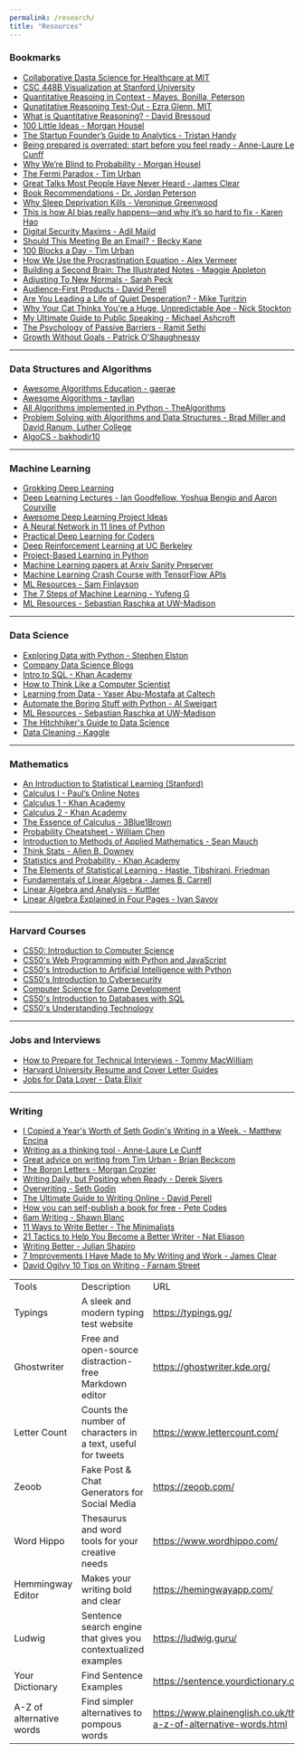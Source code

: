 ```yaml
---
permalink: /research/
title: "Resources"
---
```


  <h3>Bookmarks</h3>
  <ul>
    <li>
      <a href="https://openlearninglibrary.mit.edu/courses/course-v1:MITx+HST.953x+3T2020/course/" target="_blank">Collaborative Dasta Science for Healthcare at MIT</a>
    </li>
    <li>
      <a href="https://web.stanford.edu/class/archive/cs/cs448b/cs448b.1166/cgi-bin/wiki/index.php?title=Main_Page" target="_blank">CSC 448B Visualization at Stanford University</a>
    </li>
    <li>
      <a href="http://www.uwyo.edu/wisdome/_files/documents/QRinContext_MayesPeterson.pdf" target="_blank">Quantitative Reasoing in Context - Mayes, Bonilla, Peterson</a>
    </li>
      <li>
      <a href="https://web.mit.edu/eglenn/www/QR/QR_Review_Web/Review_Handout_Web.html" target="_blank">Qunatitative Reasoning Test-Out - Ezra Glenn, MIT</a>
    </li>
      <li>
      <a href="https://www.mathvalues.org/masterblog/what-is-quantitative-reasoning" target="_blank">What is Quantitative Reasoning? - David Bressoud</a>
    </li>
    <li>
      <a href="https://collabfund.com/blog/100-little-ideas/" target="_blank">100 Little Ideas - Morgan Housel</a>
    </li>
    <li>
      <a href="https://thinkgrowth.org/the-startup-founders-guide-to-analytics-1d2176f20ac1" target="_blank">The Startup Founder’s Guide to Analytics - Tristan Handy</a>
    </li>
    <li>
      <a href="https://nesslabs.com/start-now" target="_blank">Being prepared is overrated: start before you feel ready - Anne-Laure Le Cunff</a>
    </li>
    <li>
      <a href="https://collabfund.com/blog/why-were-blind-to-probability/" target="_blank">Why We’re Blind to Probability - Morgan Housel</a>
    </li>
    <li>
      <a href="https://waitbutwhy.com/2014/05/fermi-paradox.html" target="_blank">The Fermi Paradox - Tim Urban</a>
    </li>
    <li>
      <a href="https://jamesclear.com/great-speeches" target="_blank">Great Talks Most People Have Never Heard - James Clear</a>
    </li>
    <li>
      <a href="https://www.jordanbpeterson.com/great-books/" target="_blank">Book Recommendations - Dr. Jordan Peterson</a>
    </li>
    <li>
      <a href="https://www.quantamagazine.org/why-sleep-deprivation-kills-20200604/" target="_blank">Why Sleep Deprivation Kills - Veronique Greenwood</a>
    </li>
    <li>
      <a href="https://www.technologyreview.com/2019/02/04/137602/this-is-how-ai-bias-really-happensand-why-its-so-hard-to-fix/" target="_blank">This is how AI bias really happens—and why it’s so hard to fix - Karen Hao</a>
    </li>
    <li>
      <a href="https://www.adilmajid.com/post/digital-security-maxims" target="_blank">Digital Security Maxims - Adil Majid</a>
    </li>
    <li>
      <a href="https://blog.doist.com/meeting-vs-email/" target="_blank">Should This Meeting Be an Email? - Becky Kane</a>
    </li>
    <li>
      <a href="https://waitbutwhy.com/2016/10/100-blocks-day.html" target="_blank">100 Blocks a Day - Tim Urban</a>
    </li>
    <li>
      <a href="https://alexvermeer.com/how-we-use-the-procrastination-equation/" target="_blank">How We Use the Procrastination Equation - Alex Vermeer</a>
    </li>
    <li>
      <a href="https://maggieappleton.com/basb" target="_blank">Building a Second Brain: The Illustrated Notes - Maggie Appleton</a>
    </li>
    <li>
      <a href="https://www.sarahkpeck.com/2020/04/adjusting-to-new-normals-four-things-april-26-2020/" target="_blank">Adjusting To New Normals - Sarah Peck</a>
    </li>
    <li>
      <a href="https://perell.com/essay/audience-first-products/" target="_blank">Audience-First Products - David Perell</a>
    </li>
    <li>
      <a href="https://www.miketuritzin.com/writing/are-you-leading-a-life-of-quiet-desperation/" target="_blank">Are You Leading a Life of Quiet Desperation? - Mike Turitzin</a>
    </li>
    <li>
      <a href="https://www.wired.com/2014/10/cat-thinks-youre-huge-unpredictable-ape/?fbclid=IwAR1b21vVGEcOaiOj_6eHui7DWUKP2g0oZqos9_ABbObOrqNS-8P7JWUYRGM" target="_blank">Why Your Cat Thinks You're a Huge, Unpredictable Ape - Nick Stockton</a>
    </li>
    <li>
      <a href="https://www.michaelashcroft.org/blog/my-ultimate-guide-to-public-speaking" target="_blank">My Ultimate Guide to Public Speaking - Michael Ashcroft</a>
    </li>
    <li>
      <a href="https://www.getrichslowly.org/passive-barriers/" target="_blank">The Psychology of Passive Barriers - Ramit Sethi</a>
    </li>
        <li>
      <a href="https://www.joincolossus.com/blog/posts/growth-without-goals?ref=candosts-space" target="_blank">Growth Without Goals - Patrick O'Shaughnessy</a>
    </li>
  </ul>
  <hr>
  <h3>Data Structures and Algorithms</h3>
  <ul>
    <li>
      <a href="https://github.com/gaerae/awesome-algorithms-education" target="_blank">Awesome Algorithms Education - gaerae</a>
    </li>
    <li>
      <a href="https://github.com/tayllan/awesome-algorithms" target="_blank">Awesome Algorithms - tayllan</a>
    </li>
    <li>
      <a href="https://github.com/TheAlgorithms/Python" target="_blank">All Algorithms implemented in Python - TheAlgorithms</a>
    </li>
    <li>
      <a href="https://runestone.academy/ns/books/published/pythonds/index.html" target="_blank">Problem Solving with Algorithms and Data Structures - Brad Miller and David Ranum, Luther College</a>
    </li>
    <li>
      <a href="https://github.com/bakhodir10/AlgoCS" target="_blank">AlgoCS - bakhodir10</a>
    </li>
  </ul>
  <hr>
  <h3>Machine Learning</h3>
  <ul>
    <li>
      <a href="https://github.com/iamtrask/Grokking-Deep-Learning" target="_blank">Grokking Deep Learning</a>
    </li>
    <li>
      <a href="https://www.deeplearningbook.org/lecture_slides.html" target="_blank">Deep Learning Lectures - Ian Goodfellow, Yoshua Bengio and Aaron Courville</a>
    </li>
    <li>
      <a href="https://github.com/NirantK/awesome-project-ideas" target="_blank">Awesome Deep Learning Project Ideas</a>
    </li>
    <li>
      <a href="https://iamtrask.github.io/2015/07/12/basic-python-network/" target="_blank">A Neural Network in 11 lines of Python</a>
    </li>
    <li>
      <a href="https://course.fast.ai/" target="_blank">Practical Deep Learning for Coders</a>
    </li>
    <li>
      <a href="http://rail.eecs.berkeley.edu/deeprlcourse/" target="_blank">Deep Reinforcement Learning at UC Berkeley</a>
    </li>
    <li>
      <a href="https://github.com/practical-tutorials/project-based-learning#python" target="_blank">Project-Based Learning in Python</a>
    </li>
    <li>
      <a href="https://arxiv-sanity-lite.com/" target="_blank">Machine Learning papers at Arxiv Sanity Preserver</a>
    </li>
    <li>
      <a href="https://developers.google.com/machine-learning/crash-course/" target="_blank">Machine Learning Crash Course with TensorFlow APIs</a>
    </li>
    <li>
      <a href="https://sgfin.github.io/learning-resources/" target="_blank">ML Resources - Sam Finlayson</a>
    </li>
    <li>
      <a href="https://towardsdatascience.com/the-7-steps-of-machine-learning-2877d7e5548e" target="_blank">The 7 Steps of Machine Learning - Yufeng G</a>
    </li>
    <li>
      <a href="https://pages.stat.wisc.edu/~sraschka/teaching/stat479-fs2018/#resources" target="_blank">ML Resources - Sebastian Raschka at UW-Madison</a>
    </li>
  </ul>
  <hr>
  <h3>Data Science</h3>
  <ul>
  <li>
    <a href="https://github.com/StephenElston/ExploringDataWithPython" target="_blank">Exploring Data with Python - Stephen Elston</a>
  </li>
  <li>
    <a href="https://github.com/caitlinhudon/company_data_science_blogs" target="_blank">Company Data Science Blogs</a>
  </li>
  <li>
    <a href="https://www.khanacademy.org/computing/computer-programming/sql" target="_blank">Intro to SQL - Khan Academy</a>
  </li>
  <li>
    <a href="http://www.openbookproject.net/thinkcs/python/english3e/" target="_blank">How to Think Like a Computer Scientist</a>
  </li>
  <li>
    <a href="https://work.caltech.edu/lectures.html#lectures" target="_blank">Learning from Data - Yaser Abu-Mostafa at Caltech</a>
  </li>
  <li>
    <a href="https://automatetheboringstuff.com/" target="_blank">Automate the Boring Stuff with Python - Al Sweigart</a>
  </li>
  <li>
    <a href="https://pages.stat.wisc.edu/~sraschka/teaching/stat479-fs2018/#resources" target="_blank">ML Resources - Sebastian Raschka at UW-Madison</a>
  </li>
  <li>
    <a href="https://github.com/dssg/hitchhikers-guide" target="_blank">The Hitchhiker's Guide to Data Science</a>
  </li>
  <li>
    <a href="https://www.kaggle.com/learn/data-cleaning" target="_blank">Data Cleaning - Kaggle</a>
  </li>
  </ul>
  <hr>
  <h3>Mathematics</h3>
  <ul>
      <li>
      <a href="https://www.statlearning.com/" target="_blank">An Introduction to Statistical Learning (Stanford)</a>
    </li>
    <li>
      <a href="https://tutorial.math.lamar.edu/Classes/CalcI/CalcI.aspx" target="_blank">Calculus I - Paul’s Online Notes</a>
    </li>
    <li>
      <a href="https://www.khanacademy.org/math/calculus-1" target="_blank">Calculus 1 - Khan Academy</a>
    </li>
    <li>
      <a href="https://www.khanacademy.org/math/calculus-2" target="_blank">Calculus 2 - Khan Academy</a>
    </li>
    <li>
      <a href="https://www.youtube.com/playlist?list=PL0-GT3co4r2wlh6UHTUeQsrf3mlS2lk6x" target="_blank">The Essence of Calculus - 3Blue1Brown</a>
    </li>
    <li>
      <a href="https://static1.squarespace.com/static/54bf3241e4b0f0d81bf7ff36/t/55e9494fe4b011aed10e48e5/1441352015658/probability_cheatsheet.pdf" target="_blank">Probability Cheatsheet - William Chen</a>
    </li>
    <li>
      <a href="http://www.wright.edu/~chaocheng.huang/lecture/mth4820/text/Caltech_applied_math.pdf" target="_blank">Introduction to Methods of Applied Mathematics - Sean Mauch</a>
    </li>
    <li>
      <a href="http://greenteapress.com/thinkstats/thinkstats.pdf" target="_blank">Think Stats - Allen B. Downey</a>
    </li>
    <li>
      <a href="https://www.khanacademy.org/math/statistics-probability" target="_blank">Statistics and Probability - Khan Academy</a>
    </li>
    <li>
      <a href="https://web.stanford.edu/~hastie/ElemStatLearn/printings/ESLII_print12.pdf" target="_blank">The Elements of Statistical Learning - Hastie, Tibshirani, Friedman</a>
    </li>
    <li>
      <a href="https://www.math.ubc.ca/~carrell/NB.pdf" target="_blank">Fundamentals of Linear Algebra - James B. Carrell</a>
    </li>
    <li>
      <a href="https://math.byu.edu/~klkuttle/EssentialLinearAlgebra.pdf" target="_blank">Linear Algebra and Analysis - Kuttler</a>
    </li>
    <li>
      <a href="https://courses.engr.illinois.edu/ece498rc3/fa2016/material/linearAlgebra_4pgs.pdf" target="_blank">Linear Algebra Explained in Four Pages - Ivan Savov</a>
    </li>
  </ul>
  <hr>
  <h3>Harvard Courses</h3>
  <ul>
      <li>
      <a href="https://pll.harvard.edu/course/cs50-introduction-computer-science" target="_blank">CS50: Introduction to Computer Science</a>
    </li>
    <li>
      <a href="https://www.edx.org/course/cs50s-web-programming-with-python-and-javascript" target="_blank">CS50's Web Programming with Python and JavaScript</a>
    </li>
    <li>
      <a href="https://www.edx.org/course/cs50s-introduction-to-artificial-intelligence-with-python" target="_blank">CS50's Introduction to Artificial Intelligence with Python</a>
    </li>
    <li>
      <a href="https://www.edx.org/course/cs50s-introduction-to-cybersecurity" target="_blank">CS50's Introduction to Cybersecurity</a>
    </li>
    <li>
      <a href="https://www.edx.org/professional-certificate/harvardx-computer-science-for-game-development" target="_blank">Computer Science for Game Development</a>
    </li>
    <li>
      <a href="https://www.edx.org/course/cs50s-introduction-to-databases-with-sql" target="_blank">CS50's Introduction to Databases with SQL</a>
    </li>
    <li>
      <a href="https://www.edx.org/course/cs50s-understanding-technology" target="_blank">CS50's Understanding Technology</a>
    </li>
  </ul>
  <hr>
  <h3>Jobs and Interviews</h3>
  <ul>
    <li>
      <a href="https://www.youtube.com/live/ii9NLvcAfpE?feature=share" target="_blank">How to Prepare for Technical Interviews - Tommy MacWilliam</a>
    </li>
    <li>
      <a href="https://drive.google.com/file/d/1VZTaSr87VBqp8COtuGOW1PH7tuyp8mnS/view?usp=sharing" target="_blank">Harvard University Resume and Cover Letter Guides</a>
    </li>
    <li>
      <a href="https://jobs.dataelixir.com/jobs" target="_blank">Jobs for Data Lover - Data Elixir</a>
    </li>
  </ul>
  <hr>
  <h3>Writing</h3>
  <ul>
    <li>
      <a href="https://thefutur.com/content/i-copied-a-years-worth-of-seth-godins-writing-in-a-week" target="_blank">I Copied a Year's Worth of Seth Godin's Writing in a Week. - Matthew Encina</a>
    </li>
    <li>
      <a href="https://nesslabs.com/writing-thinking-tool" target="_blank">Writing as a thinking tool - Anne-Laure Le Cunff</a>
    </li>
    <li>
      <a href="https://brianbeckcom.medium.com/great-advice-on-writing-from-tim-urban-e601053173cd" target="_blank">Great advice on writing from Tim Urban - Brian Beckcom</a>
    </li>
        <li>
      <a href="https://morgancrozier.com/boron-letters/" target="_blank">The Boron Letters - Morgan Crozier</a>
    </li>
    <li>
      <a href="https://sive.rs/nod" target="_blank">Writing Daily, but Positing when Ready - Derek Sivers</a>
    </li>
    <li>
      <a href="https://seths.blog/2019/06/overwriting/" target="_blank">Overwriting - Seth Godin</a>
    </li>
        <li>
      <a href="https://perell.com/essay/the-ultimate-guide-to-writing-online/" target="_blank">The Ultimate Guide to Writing Online - David Perell</a>
    </li>
    <li>
      <a href="https://www.petecodes.io/publish-ebook-imposter-syndrome/" target="_blank">How you can self-publish a book for free - Pete Codes</a>
    </li>
    <li>
      <a href="https://shawnblanc.net/2020/04/6am-writing/" target="_blank">6am Writing - Shawn Blanc</a>
    </li>
            <li>
      <a href="https://www.theminimalists.com/eleven/" target="_blank">11 Ways to Write Better - The Minimalists</a>
    </li>
    <li>
      <a href="https://www.nateliason.com/blog/better-writer" target="_blank">21 Tactics to Help You Become a Better Writer - Nat Eliason</a>
    </li>
    <li>
      <a href="https://www.julian.com/guide/write/intro" target="_blank">Writing Better - Julian Shapiro</a>
    </li>
            <li>
      <a href="https://jamesclear.com/sabbatical-improvements" target="_blank">7 Improvements I Have Made to My Writing and Work - James Clear</a>
    </li>
    <li>
      <a href="https://fs.blog/david-ogilvy-10-tips-on-writing/" target="_blank">David Ogilvy 10 Tips on Writing - Farnam Street</a>
    </li>
  </ul>

<table class="tg">
<tbody>
  <tr>
    <td class="tg-amwm">Tools</td>
    <td class="tg-amwm">Description</td>
    <td class="tg-amwm">URL</td>
  </tr>
  <tr>
    <td class="tg-baqh">Typings</td>
    <td class="tg-baqh">A sleek and modern typing test website</td>
    <td class="tg-baqh"><a href="https://typings.gg/" target="_blank">https://typings.gg/</a></td>
  </tr>
  <tr>
    <td class="tg-baqh">Ghostwriter</td>
    <td class="tg-baqh">Free and open-source distraction-free Markdown editor</td>
    <td class="tg-baqh"><a href="https://ghostwriter.kde.org/" target="_blank">https://ghostwriter.kde.org/</a></td>
  </tr>
  <tr>
    <td class="tg-baqh">Letter Count</td>
    <td class="tg-baqh">Counts the number of characters in a text, useful for tweets</td>
    <td class="tg-baqh"><a href="https://www.lettercount.com/" target="_blank">https://www.lettercount.com/</a></td>
  </tr>
  <tr>
    <td class="tg-baqh">Zeoob</td>
    <td class="tg-baqh">Fake Post &amp; Chat Generators for Social Media</td>
    <td class="tg-baqh"><a href="https://zeoob.com/" target="_blank">https://zeoob.com/</a></td>
  </tr>
  <tr>
    <td class="tg-baqh">Word Hippo</td>
    <td class="tg-baqh">Thesaurus and word tools for your creative needs</td>
    <td class="tg-baqh"><a href="https://www.wordhippo.com/" target="_blank">https://www.wordhippo.com/</a></td>
  </tr>
  <tr>
    <td class="tg-baqh">Hemmingway Editor</td>
    <td class="tg-baqh">Makes your writing bold and clear</td>
    <td class="tg-baqh"><a href="https://hemingwayapp.com/" target="_blank">https://hemingwayapp.com/</a></td>
  </tr>
  <tr>
    <td class="tg-baqh">Ludwig</td>
    <td class="tg-baqh">Sentence search engine that gives you contextualized examples</td>
    <td class="tg-baqh"><a href="https://ludwig.guru/" target="_blank">https://ludwig.guru/</a></td>
  </tr>
  <tr>
    <td class="tg-baqh">Your Dictionary</td>
    <td class="tg-baqh">Find Sentence Examples</td>
    <td class="tg-baqh"><a href="https://sentence.yourdictionary.com/" target="_blank">https://sentence.yourdictionary.com/</a></td>
  </tr>
  <tr>
    <td class="tg-baqh">A-Z of alternative words</td>
    <td class="tg-baqh">Find simpler alternatives to pompous words</td>
    <td class="tg-baqh"><a href="https://www.plainenglish.co.uk/the-a-z-of-alternative-words.html" target="_blank">https://www.plainenglish.co.uk/the-a-z-of-alternative-words.html</a></td>
  </tr>
</tbody>
</table>
